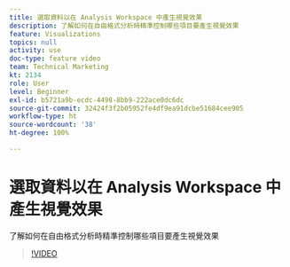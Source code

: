 ```yaml
---
title: 選取資料以在 Analysis Workspace 中產生視覺效果
description: 了解如何在自由格式分析時精準控制哪些項目要產生視覺效果
feature: Visualizations
topics: null
activity: use
doc-type: feature video
team: Technical Marketing
kt: 2134
role: User
level: Beginner
exl-id: b5721a9b-ecdc-4498-8bb9-222ace0dc6dc
source-git-commit: 32424f3f2b05952fe4df9ea91dcbe51684cee905
workflow-type: ht
source-wordcount: '38'
ht-degree: 100%

---
```


# 選取資料以在 Analysis Workspace 中產生視覺效果

了解如何在自由格式分析時精準控制哪些項目要產生視覺效果

>[!VIDEO](https://video.tv.adobe.com/v/23993/?quality=12)

